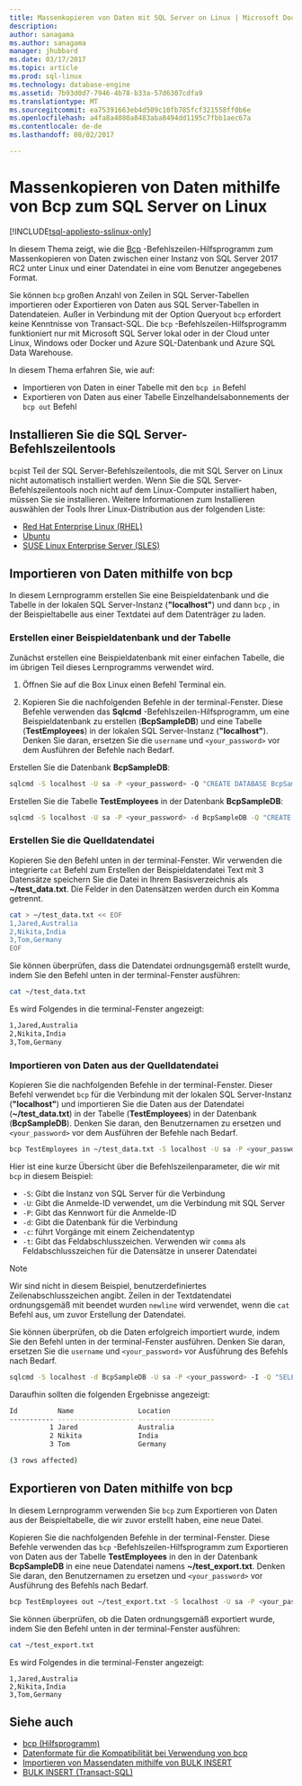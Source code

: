 ```yaml
---
title: Massenkopieren von Daten mit SQL Server on Linux | Microsoft Docs
description: 
author: sanagama
ms.author: sanagama
manager: jhubbard
ms.date: 03/17/2017
ms.topic: article
ms.prod: sql-linux
ms.technology: database-engine
ms.assetid: 7b93d0d7-7946-4b78-b33a-57d6307cdfa9
ms.translationtype: MT
ms.sourcegitcommit: ea75391663eb4d509c10fb785fcf321558ff0b6e
ms.openlocfilehash: a4fa8a4080a8483aba8494dd1195c7fbb1aec67a
ms.contentlocale: de-de
ms.lasthandoff: 08/02/2017

---
```

# <a name="bulk-copy-data-with-bcp-to-sql-server-on-linux"></a>Massenkopieren von Daten mithilfe von Bcp zum SQL Server on Linux

[!INCLUDE[tsql-appliesto-sslinux-only](../includes/tsql-appliesto-sslinux-only.md)]

In diesem Thema zeigt, wie die [Bcp](https://msdn.microsoft.com/en-us/library/ms162802.aspx) -Befehlszeilen-Hilfsprogramm zum Massenkopieren von Daten zwischen einer Instanz von SQL Server 2017 RC2 unter Linux und einer Datendatei in eine vom Benutzer angegebenes Format.

Sie können `bcp` großen Anzahl von Zeilen in SQL Server-Tabellen importieren oder Exportieren von Daten aus SQL Server-Tabellen in Datendateien. Außer in Verbindung mit der Option Queryout `bcp` erfordert keine Kenntnisse von Transact-SQL. Die `bcp` -Befehlszeilen-Hilfsprogramm funktioniert nur mit Microsoft SQL Server lokal oder in der Cloud unter Linux, Windows oder Docker und Azure SQL-Datenbank und Azure SQL Data Warehouse.

In diesem Thema erfahren Sie, wie auf:
- Importieren von Daten in einer Tabelle mit den `bcp in` Befehl
- Exportieren von Daten aus einer Tabelle Einzelhandelsabonnements der `bcp out` Befehl

## <a name="install-the-sql-server-command-line-tools"></a>Installieren Sie die SQL Server-Befehlszeilentools

`bcp`ist Teil der SQL Server-Befehlszeilentools, die mit SQL Server on Linux nicht automatisch installiert werden. Wenn Sie die SQL Server-Befehlszeilentools noch nicht auf dem Linux-Computer installiert haben, müssen Sie sie installieren. Weitere Informationen zum Installieren auswählen der Tools Ihrer Linux-Distribution aus der folgenden Liste:

- [Red Hat Enterprise Linux (RHEL)](sql-server-linux-setup-tools.md#RHEL)
- [Ubuntu](sql-server-linux-setup-tools.md#ubuntu)
- [SUSE Linux Enterprise Server (SLES)](sql-server-linux-setup-tools.md#SLES)

## <a name="import-data-with-bcp"></a>Importieren von Daten mithilfe von bcp

In diesem Lernprogramm erstellen Sie eine Beispieldatenbank und die Tabelle in der lokalen SQL Server-Instanz (**"localhost"**) und dann `bcp` , in der Beispieltabelle aus einer Textdatei auf dem Datenträger zu laden.

### <a name="create-a-sample-database-and-table"></a>Erstellen einer Beispieldatenbank und der Tabelle

Zunächst erstellen eine Beispieldatenbank mit einer einfachen Tabelle, die im übrigen Teil dieses Lernprogramms verwendet wird.

1. Öffnen Sie auf die Box Linux einen Befehl Terminal ein.

2. Kopieren Sie die nachfolgenden Befehle in der terminal-Fenster. Diese Befehle verwenden das **Sqlcmd** -Befehlszeilen-Hilfsprogramm, um eine Beispieldatenbank zu erstellen (**BcpSampleDB**) und eine Tabelle (**TestEmployees**) in der lokalen SQL Server-Instanz (**"localhost"**). Denken Sie daran, ersetzen Sie die `username` und `<your_password>` vor dem Ausführen der Befehle nach Bedarf.

Erstellen Sie die Datenbank **BcpSampleDB**:
```bash 
sqlcmd -S localhost -U sa -P <your_password> -Q "CREATE DATABASE BcpSampleDB;"
```
Erstellen Sie die Tabelle **TestEmployees** in der Datenbank **BcpSampleDB**:
```bash 
sqlcmd -S localhost -U sa -P <your_password> -d BcpSampleDB -Q "CREATE TABLE TestEmployees (Id INT IDENTITY(1,1) NOT NULL PRIMARY KEY, Name NVARCHAR(50), Location NVARCHAR(50));"
```
### <a name="create-the-source-data-file"></a>Erstellen Sie die Quelldatendatei
Kopieren Sie den Befehl unten in der terminal-Fenster. Wir verwenden die integrierte `cat` Befehl zum Erstellen der Beispieldatendatei Text mit 3 Datensätze speichern Sie die Datei in Ihrem Basisverzeichnis als **~/test_data.txt**. Die Felder in den Datensätzen werden durch ein Komma getrennt.

```bash
cat > ~/test_data.txt << EOF
1,Jared,Australia
2,Nikita,India
3,Tom,Germany
EOF
```

Sie können überprüfen, dass die Datendatei ordnungsgemäß erstellt wurde, indem Sie den Befehl unten in der terminal-Fenster ausführen:
```bash 
cat ~/test_data.txt
```

Es wird Folgendes in die terminal-Fenster angezeigt:
```bash
1,Jared,Australia
2,Nikita,India
3,Tom,Germany
```

### <a name="import-data-from-the-source-data-file"></a>Importieren von Daten aus der Quelldatendatei
Kopieren Sie die nachfolgenden Befehle in der terminal-Fenster. Dieser Befehl verwendet `bcp` für die Verbindung mit der lokalen SQL Server-Instanz (**"localhost"**) und importieren Sie die Daten aus der Datendatei (**~/test_data.txt**) in der Tabelle (**TestEmployees**) in der Datenbank (**BcpSampleDB**). Denken Sie daran, den Benutzernamen zu ersetzen und `<your_password>` vor dem Ausführen der Befehle nach Bedarf.

```bash 
bcp TestEmployees in ~/test_data.txt -S localhost -U sa -P <your_password> -d BcpSampleDB -c -t  ','
```

Hier ist eine kurze Übersicht über die Befehlszeilenparameter, die wir mit `bcp` in diesem Beispiel:
- `-S`: Gibt die Instanz von SQL Server für die Verbindung
- `-U`: Gibt die Anmelde-ID verwendet, um die Verbindung mit SQL Server
- `-P`: Gibt das Kennwort für die Anmelde-ID
- `-d`: Gibt die Datenbank für die Verbindung
- `-c`: führt Vorgänge mit einem Zeichendatentyp
- `-t`: Gibt das Feldabschlusszeichen. Verwenden wir `comma` als Feldabschlusszeichen für die Datensätze in unserer Datendatei

> [!NOTE]
> Wir sind nicht in diesem Beispiel, benutzerdefiniertes Zeilenabschlusszeichen angibt. Zeilen in der Textdatendatei ordnungsgemäß mit beendet wurden `newline` wird verwendet, wenn die `cat` Befehl aus, um zuvor Erstellung der Datendatei.

Sie können überprüfen, ob die Daten erfolgreich importiert wurde, indem Sie den Befehl unten in der terminal-Fenster ausführen. Denken Sie daran, ersetzen Sie die `username` und `<your_password>` vor Ausführung des Befehls nach Bedarf.
```bash 
sqlcmd -S localhost -d BcpSampleDB -U sa -P <your_password> -I -Q "SELECT * FROM TestEmployees;"
```

Daraufhin sollten die folgenden Ergebnisse angezeigt:
```bash
Id          Name                Location
----------- ------------------- -------------------
          1 Jared               Australia
          2 Nikita              India
          3 Tom                 Germany

(3 rows affected)
```

## <a name="export-data-with-bcp"></a>Exportieren von Daten mithilfe von bcp

In diesem Lernprogramm verwenden Sie `bcp` zum Exportieren von Daten aus der Beispieltabelle, die wir zuvor erstellt haben, eine neue Datei.

Kopieren Sie die nachfolgenden Befehle in der terminal-Fenster. Diese Befehle verwenden das `bcp` -Befehlszeilen-Hilfsprogramm zum Exportieren von Daten aus der Tabelle **TestEmployees** in den in der Datenbank **BcpSampleDB** in eine neue Datendatei namens **~/test_export.txt**.  Denken Sie daran, den Benutzernamen zu ersetzen und `<your_password>` vor Ausführung des Befehls nach Bedarf.

```bash 
bcp TestEmployees out ~/test_export.txt -S localhost -U sa -P <your_password> -d BcpSampleDB -c -t ','
```

Sie können überprüfen, ob die Daten ordnungsgemäß exportiert wurde, indem Sie den Befehl unten in der terminal-Fenster ausführen:
```bash 
cat ~/test_export.txt
```

Es wird Folgendes in die terminal-Fenster angezeigt:
```
1,Jared,Australia
2,Nikita,India
3,Tom,Germany
```

## <a name="see-also"></a>Siehe auch
- [bcp (Hilfsprogramm)](https://msdn.microsoft.com/en-us/library/ms162802.aspx)
- [Datenformate für die Kompatibilität bei Verwendung von bcp](https://msdn.microsoft.com/en-us/library/ms190759.aspx)
- [Importieren von Massendaten mithilfe von BULK INSERT](https://msdn.microsoft.com/en-us/library/ms175915.aspx)
- [BULK INSERT (Transact-SQL)](https://msdn.microsoft.com/en-us/library/ms188365.aspx)

